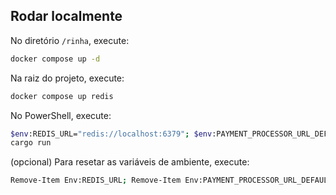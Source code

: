 ## Rodar localmente

No diretório `/rinha`, execute:

```bash
docker compose up -d
```

Na raiz do projeto, execute:

```bash
docker compose up redis
```

No PowerShell, execute:

```bash
$env:REDIS_URL="redis://localhost:6379"; $env:PAYMENT_PROCESSOR_URL_DEFAULT="http://localhost:8001";
cargo run
```

(opcional) Para resetar as variáveis de ambiente, execute:

```bash
Remove-Item Env:REDIS_URL; Remove-Item Env:PAYMENT_PROCESSOR_URL_DEFAULT;
```